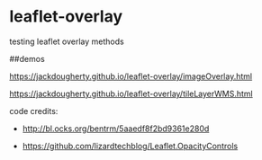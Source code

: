 # leaflet-overlay
testing leaflet overlay methods

##demos

https://jackdougherty.github.io/leaflet-overlay/imageOverlay.html

https://jackdougherty.github.io/leaflet-overlay/tileLayerWMS.html


code credits:
- http://bl.ocks.org/bentrm/5aaedf8f2bd9361e280d

- https://github.com/lizardtechblog/Leaflet.OpacityControls
